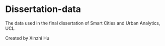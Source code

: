 # Dissertation-data
The data used in the final dissertation of Smart Cities and Urban Analytics, UCL.

Created by Xinzhi Hu
